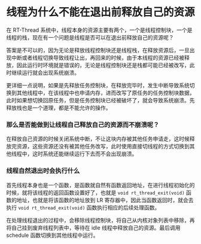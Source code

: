 # 线程为什么不能在退出前释放自己的资源

在 RT-Thread 系统中，线程本身的资源主要有两个，一个是线程控制块，一个是线程的栈，现在有一个问题是线程是否可以在退出前释放自己的资源呢？

答案是不可以的，因为无论是释放线程控制块还是线程栈，在释放资源后，一旦出现中断或者线程切换导致线程让出，再回来的时候，由于本线程的资源已经被释放，因此运行时环境就是错误的，无论是线程控制块还是栈都可能已经被改写，此时继续运行就会出现系统崩溃。

更详细一点说明，如果是先释放任务控制块，在释放完毕时，发生中断导致系统切换到其他线程中，在该线程中也申请内存，进而改写了原任务的任务控制块数据，此时如果想切换回原任务，但是任务控制块已经被破坏了，就会导致系统崩溃。先释放栈也是一个道理，都是不能允许的操作。

### 那么是否能做到让线程自己释放自己的资源而不崩溃呢？

在释放自己资源的时候关闭系统中断，不让这块内存被其他任务申请走，这时候释放完资源，这些资源还没有被其他任务改写，此时使用直接切线程的方式切换到其他线程中，这时系统还能继续运行下去而不会出现崩溃。

### 线程自然退出时会执行什么

首先线程本身也是一个函数，是函数就自然有函数返回地址，在进行线程初始化的时候，就将该线程的返回函数设置好了，也就是 `void rt_thread_exit(void)` 函数的地址，也就是将该函数的地址放到 LR 寄存器中，因此当函数返回时，就会去执行  `void rt_thread_exit(void)` 函数执行相应的后续处理函数。

在处理线程退出的过程中，会移除线程控制块，将自己从内核对象列表中移除，再将自己挂到废弃线程列表中，等待在 idle 线程中释放自己的资源。最后调用 schedule 函数切换到其他线程中运行。